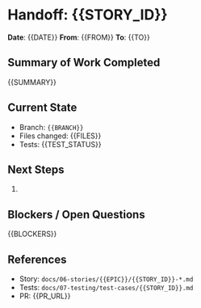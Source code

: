 # Handoff: {{STORY_ID}}

**Date**: {{DATE}}
**From**: {{FROM}}
**To**: {{TO}}

## Summary of Work Completed
{{SUMMARY}}

## Current State
- Branch: `{{BRANCH}}`
- Files changed: {{FILES}}
- Tests: {{TEST_STATUS}}

## Next Steps
1.

## Blockers / Open Questions
{{BLOCKERS}}

## References
- Story: `docs/06-stories/{{EPIC}}/{{STORY_ID}}-*.md`
- Tests: `docs/07-testing/test-cases/{{STORY_ID}}.md`
- PR: {{PR_URL}}
